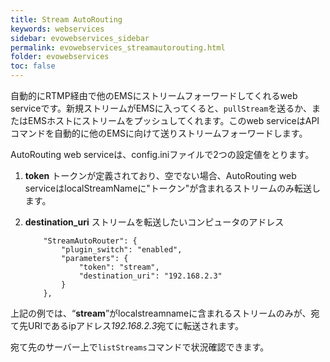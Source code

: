 ```yaml
---
title: Stream AutoRouting
keywords: webservices
sidebar: evowebservices_sidebar
permalink: evowebservices_streamautorouting.html
folder: evowebservices
toc: false
---
```



自動的にRTMP経由で他のEMSにストリームフォーワードしてくれるweb serviceです。新規ストリームがEMSに入ってくると、`pullStream`を送るか、またはEMSホストにストリームをプッシュしてくれます。このweb serviceはAPIコマンドを自動的に他のEMSに向けて送りストリームフォーワードします。

AutoRouting web serviceは、config.iniファイルで2つの設定値をとります。

1. **token** トークンが定義されており、空でない場合、AutoRouting web serviceはlocalStreamNameに"トークン"が含まれるストリームのみ転送します。

2. **destination_uri** ストリームを転送したいコンピュータのアドレス

   ```
       "StreamAutoRouter": {
           "plugin_switch": "enabled",
           "parameters": {
               "token": "stream",
               "destination_uri": "192.168.2.3"
           }
       },
   ```

上記の例では、“**stream**”がlocalstreamnameに含まれるストリームのみが、宛て先URIであるipアドレス*192.168.2.3*宛てに転送されます。

宛て先のサーバー上で`listStreams`コマンドで状況確認できます。

